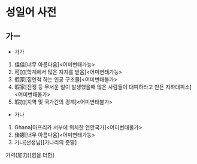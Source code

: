 # 성일어 사전
## 가ー
* 가가
1. 佳佳[너무 아름다움]<어미변태가능>
2. 可加[학계에서 많은 지지를 받음]<어미변태가능>
3. 假﻿家[집인척 하는 인공 구조물]<어미변태불가>
4. 暇﻿家[전쟁 등 무서운 일이 발생했을때 많은 사람들이 대피하라고 만든 지하대피소]<어미변태불가>
5. 暇加[지역 및 국가간의 경계]<어미변태불가>
* 가나
1. Ghana[아프리카 서부에 위치한 연안국가]<어미변태불가>
2. 佳娜[너무 아름다움]<어미변태가능>
3. 가나[선생님][가나리의 준말]









가력(加力)[힘을 더함]
